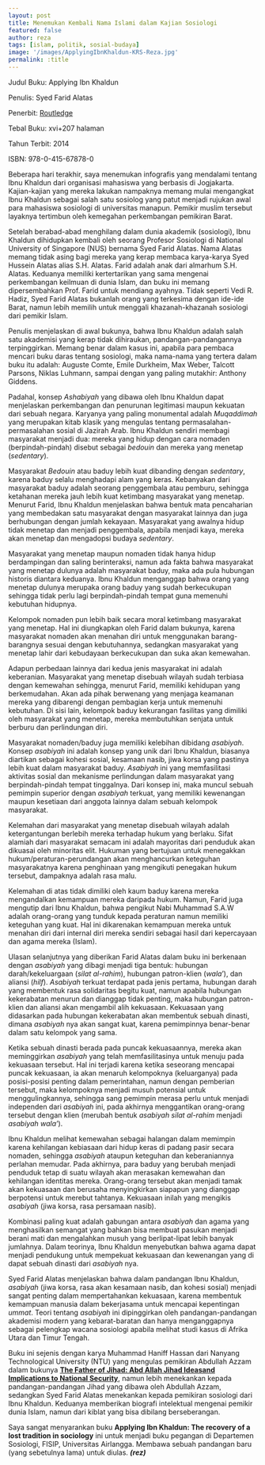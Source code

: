 ```yaml
---
layout: post
title: Menemukan Kembali Nama Islami dalam Kajian Sosiologi
featured: false
author: reza
tags: [islam, politik, sosial-budaya]
image: '/images/ApplyingIbnKhaldun-KRS-Reza.jpg'
permalink: :title
---
```


Judul Buku: Applying Ibn Khaldun

Penulis: Syed Farid Alatas

Penerbit: [Routledge](https://www.routledge.com/Applying-Ibn-Khaldun-The-Recovery-of-a-Lost-Tradition-in-Sociology-1st/Farid-Alatas/p/book/9780415678780)

Tebal Buku: xvi+207 halaman

Tahun Terbit: 2014

ISBN: 978-0-415-67878-0

Beberapa hari terakhir, saya menemukan infografis yang mendalami tentang Ibnu Khaldun dari organisasi mahasiswa yang berbasis di Jogjakarta. Kajian-kajian yang mereka lakukan nampaknya memang mulai mengangkat Ibnu Khaldun sebagai salah satu sosiolog yang patut menjadi rujukan awal para mahasiswa sosiologi di universitas manapun. Pemikir muslim tersebut layaknya tertimbun oleh kemegahan perkembangan pemikiran Barat.

Setelah berabad-abad menghilang dalam dunia akademik (sosiologi), Ibnu Khaldun dihidupkan kembali oleh seorang Profesor Sosiologi di National University of Singapore (NUS) bernama Syed Farid Alatas. Nama Alatas memang tidak asing bagi mereka yang kerap membaca karya-karya Syed Hussein Alatas alias S.H. Alatas. Farid adalah anak dari almarhum S.H. Alatas. Keduanya memiliki kertertarikan yang sama mengenai perkembangan keilmuan di dunia Islam, dan buku ini memang dipersembahkan Prof. Farid untuk mendiang ayahnya. Tidak seperti Vedi R. Hadiz, Syed Farid Alatas bukanlah orang yang terkesima dengan ide-ide Barat, namun lebih memilih untuk menggali khazanah-khazanah sosiologi dari pemikir Islam.

Penulis menjelaskan di awal bukunya, bahwa Ibnu Khaldun adalah salah satu akademisi yang kerap tidak dihiraukan, pandangan-pandangannya terpinggirkan. Memang benar dalam kasus ini, apabila para pembaca mencari buku daras tentang sosiologi, maka nama-nama yang tertera dalam buku itu adalah: Auguste Comte, Emile Durkheim, Max Weber, Talcott Parsons, Niklas Luhmann, sampai dengan yang paling mutakhir: Anthony Giddens.

Padahal, konsep _Ashabiyah_ yang dibawa oleh Ibnu Khaldun dapat menjelaskan perkembangan dan penurunan legitimasi maupun kekuatan dari sebuah negara. Karyanya yang paling monumental adalah _Muqaddimah_ yang merupakan kitab klasik yang mengulas tentang permasalahan-permasalahan sosial di Jazirah Arab. Ibnu Khaldun sendiri membagi masyarakat menjadi dua: mereka yang hidup dengan cara nomaden (berpindah-pindah) disebut sebagai _bedouin_ dan mereka yang menetap (_sedentary_).

Masyarakat _Bedouin_ atau baduy lebih kuat dibanding dengan _sedentary_, karena baduy selalu menghadapi alam yang keras. Kebanyakan dari masyarakat baduy adalah seorang penggembala atau pemburu, sehingga ketahanan mereka jauh lebih kuat ketimbang masyarakat yang menetap. Menurut Farid, Ibnu Khaldun menjelaskan bahwa bentuk mata pencaharian yang membedakan satu masyarakat dengan masyarakat lainnya dan juga berhubungan dengan jumlah kekayaan. Masyarakat yang awalnya hidup tidak menetap dan menjadi penggembala, apabila menjadi kaya, mereka akan menetap dan mengadopsi budaya _sedentary_.

Masyarakat yang menetap maupun nomaden tidak hanya hidup berdampingan dan saling berinteraksi, namun ada fakta bahwa masyarakat yang menetap dulunya adalah masyarakat baduy, maka ada pula hubungan historis diantara keduanya. Ibnu Khaldun menganggap bahwa orang yang menetap dulunya merupaka orang baduy yang sudah berkecukupan sehingga tidak perlu lagi berpindah-pindah tempat guna memenuhi kebutuhan hidupnya.

Kelompok nomaden pun lebih baik secara moral ketimbang masyarakat yang menetap. Hal ini diungkapkan oleh Farid dalam bukunya, karena masyarakat nomaden akan menahan diri untuk menggunakan barang-barangnya sesuai dengan kebutuhannya, sedangkan masyarakat yang menetap lahir dari kebudayaan berkecukupan dan suka akan kemewahan.

Adapun perbedaan lainnya dari kedua jenis masyarakat ini adalah keberanian. Masyarakat yang menetap disebuah wilayah sudah terbiasa dengan kemewahan sehingga, menurut Farid, memiliki kehidupan yang berkemudahan. Akan ada pihak berwenang yang menjaga keamanan mereka yang dibarengi dengan pembagian kerja untuk memenuhi kebutuhan. Di sisi lain, kelompok baduy kekurangan fasilitas yang dimiliki oleh masyarakat yang menetap, mereka membutuhkan senjata untuk berburu dan perlindungan diri.

Masyarakat nomaden/baduy juga memiliki kelebihan dibidang _asabiyah_. Konsep _asabiyah_ ini adalah konsep yang unik dari Ibnu Khaldun, biasanya diartikan sebagai kohesi sosial, kesamaan nasib, jiwa korsa yang pastinya lebih kuat dalam masyarakat baduy. _Asabiyah_ ini yang memfasilitasi aktivitas sosial dan mekanisme perlindungan dalam masyarakat yang berpindah-pindah tempat tinggalnya. Dari konsep ini, maka muncul sebuah pemimpin superior dengan _asabiyah_ terkuat, yang memiliki kewenangan maupun kesetiaan dari anggota lainnya dalam sebuah kelompok masyarakat.

Kelemahan dari masyarakat yang menetap disebuah wilayah adalah ketergantungan berlebih mereka terhadap hukum yang berlaku. Sifat alamiah dari masyarakat semacam ini adalah mayoritas dari penduduk akan dikuasai oleh minoritas elit. Hukuman yang bertujuan untuk menegakkan hukum/peraturan-perundangan akan menghancurkan keteguhan masyarakatnya karena penghinaan yang mengikuti penegakan hukum tersebut, dampaknya adalah rasa malu.

Kelemahan di atas tidak dimiliki oleh kaum baduy karena mereka mengandalkan kemampuan mereka daripada hukum. Namun, Farid juga mengutip dari Ibnu Khaldun, bahwa pengikut Nabi Muhammad S.A.W adalah orang-orang yang tunduk kepada peraturan namun memiliki keteguhan yang kuat. Hal ini dikarenakan kemampuan mereka untuk menahan diri dari internal diri mereka sendiri sebagai hasil dari kepercayaan dan agama mereka (Islam).

Ulasan selanjutnya yang diberikan Farid Alatas dalam buku ini berkenaan dengan _asabiyah_ yang dibagi menjadi tiga bentuk: hubungan darah/kekeluargaan (_silat al-rahim_), hubungan patron-klien (_wala_’), dan aliansi (_hilf_). _Asabiyah_ terkuat terdapat pada jenis pertama, hubungan darah yang membentuk rasa solidaritas begitu kuat, namun apabila hubungan kekerabatan menurun dan dianggap tidak penting, maka hubungan patron-klien dan aliansi akan mengambil alih kekuasaan. Kekuasaan yang didasarkan pada hubungan kekerabatan akan membentuk sebuah dinasti, dimana _asabiyah_ nya akan sangat kuat, karena pemimpinnya benar-benar dalam satu kelompok yang sama.

Ketika sebuah dinasti berada pada puncak kekuasaannya, mereka akan meminggirkan _asabiyah_ yang telah memfasilitasinya untuk menuju pada kekuasaan tersebut. Hal ini terjadi karena ketika seseorang mencapai puncak kekuasaan, ia akan menaruh kelompoknya (keluarganya) pada posisi-posisi penting dalam pemerintahan, namun dengan pemberian tersebut, maka kelompoknya menjadi musuh potensial untuk menggulingkannya, sehingga sang pemimpin merasa perlu untuk menjadi independen dari _asabiyah_ ini, pada akhirnya menggantikan orang-orang tersebut dengan klien (merubah bentuk _asabiyah silat al-rahim_ menjadi _asabiyah wala’_).

Ibnu Khaldun melihat kemewahan sebagai halangan dalam memimpin karena kehilangan kebiasaan dari hidup keras di padang pasir secara nomaden, sehingga _asabiyah_ ataupun keteguhan dan keberaniannya perlahan memudar. Pada akhirnya, para baduy yang berubah menjadi penduduk tetap di suatu wilayah akan merasakan kemewahan dan kehilangan identitas mereka. Orang-orang tersebut akan menjadi tamak akan kekuasaan dan berusaha menyingkirkan siapapun yang dianggap berpotensi untuk merebut tahtanya. Kekuasaan inilah yang mengikis _asabiyah_ (jiwa korsa, rasa persamaan nasib).

Kombinasi paling kuat adalah gabungan antara _asabiyah_ dan agama yang menghasilkan semangat yang bahkan bisa membuat pasukan menjadi berani mati dan mengalahkan musuh yang berlipat-lipat lebih banyak jumlahnya. Dalam teorinya, Ibnu Khaldun menyebutkan bahwa agama dapat menjadi pendukung untuk mempekuat kekuasaan dan kewenangan yang di dapat sebuah dinasti dari _asabiyah_ nya.

Syed Farid Alatas menjelaskan bahwa dalam pandangan Ibnu Khaldun, _asabiyah_ (jiwa korsa, rasa akan kesamaan nasib, dan kohesi sosial) menjadi sangat penting dalam mempertahankan kekuasaan, karena membentuk kemampuan manusia dalam bekerjasama untuk mencapai kepentingan _ummat_. Teori tentang _asabiyah_ ini dipinggirkan oleh pandangan-pandangan akademisi modern yang kebarat-baratan dan hanya menganggapnya sebagai pelengkap wacana sosiologi apabila melihat studi kasus di Afrika Utara dan Timur Tengah.

Buku ini sejenis dengan karya Muhammad Haniff Hassan dari Nanyang Technological University (NTU) yang mengulas pemikiran Abdullah Azzam dalam bukunya **[The Father of Jihad: Abd Allah Jihad Ideasand Implications to National Security](https://kedairesensisurabaya.com/abdullah-azzam-jihadis-yang-humanis/)**, namun lebih menekankan kepada pandangan-pandangan Jihad yang dibawa oleh Abdullah Azzam, sedangkan Syed Farid Alatas menekankan kepada pemikiran sosiologi dari Ibnu Khaldun. Keduanya memberikan biografi intelektual mengenai pemikir dunia Islam, namun dari kiblat yang bisa dibilang berseberangan.

Saya sangat menyarankan buku **Applying Ibn Khaldun: The recovery of a lost tradition in sociology** ini untuk menjadi buku pegangan di Departemen Sosiologi, FISIP, Universitas Airlangga. Membawa sebuah pandangan baru (yang sebetulnya lama) untuk diulas. _**(rez)**_
